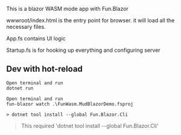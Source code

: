 This is a blazor WASM mode app with Fun.Blazor

wwwroot/index.html is the entry point for browser. it will load all the necessary files.

App.fs contains UI logic

Startup.fs is for hooking up everything and configuring server


## Dev with hot-reload

    Open terminal and run
    dotnet run
    
    Open terminal and run
    fun-blazor watch .\FunWasm.MudBlazorDemo.fsproj 

    > dotnet tool install --global Fun.Blazor.Cli

> This required 'dotnet tool install --global Fun.Blazor.Cli'
